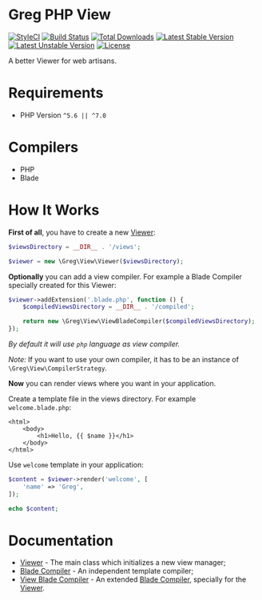 # Greg PHP View

[![StyleCI](https://styleci.io/repos/71001054/shield?style=flat)](https://styleci.io/repos/71001054)
[![Build Status](https://travis-ci.org/greg-md/php-view.svg)](https://travis-ci.org/greg-md/php-view)
[![Total Downloads](https://poser.pugx.org/greg-md/php-view/d/total.svg)](https://packagist.org/packages/greg-md/php-view)
[![Latest Stable Version](https://poser.pugx.org/greg-md/php-view/v/stable.svg)](https://packagist.org/packages/greg-md/php-view)
[![Latest Unstable Version](https://poser.pugx.org/greg-md/php-view/v/unstable.svg)](https://packagist.org/packages/greg-md/php-view)
[![License](https://poser.pugx.org/greg-md/php-view/license.svg)](https://packagist.org/packages/greg-md/php-view)

A better Viewer for web artisans.

# Requirements

* PHP Version `^5.6 || ^7.0`

# Compilers

- PHP
- Blade

# How It Works

**First of all**, you have to create a new [Viewer](docs/Viewer.md):

```php
$viewsDirectory = __DIR__ . '/views';

$viewer = new \Greg\View\Viewer($viewsDirectory);
```

**Optionally** you can add a view compiler. For example a Blade Compiler specially created for this Viewer:

```php
$viewer->addExtension('.blade.php', function () {
    $compiledViewsDirectory = __DIR__ . '/compiled';

    return new \Greg\View\ViewBladeCompiler($compiledViewsDirectory);
});
```

_By default it will use `php` language as view compiler._

_Note:_ If you want to use your own compiler, it has to be an instance of `\Greg\View\CompilerStrategy`.

**Now** you can render views where you want in your application.

Create a template file in the views directory. For example `welcome.blade.php`:

```blade
<html>
    <body>
        <h1>Hello, {{ $name }}</h1>
    </body>
</html>
```

Use `welcome` template in your application:

```php
$content = $viewer->render('welcome', [
    'name' => 'Greg',
]);

echo $content;
```

# Documentation

* [Viewer](docs/Viewer.md) - The main class which initializes a new view manager;
* [Blade Compiler](docs/BladeCompiler.md) - An independent template compiler;
* [View Blade Compiler](docs/ViewBladeCompiler.md) - An extended [Blade Compiler](docs/BladeCompiler.md), specially for the [Viewer](Viewer.md).

